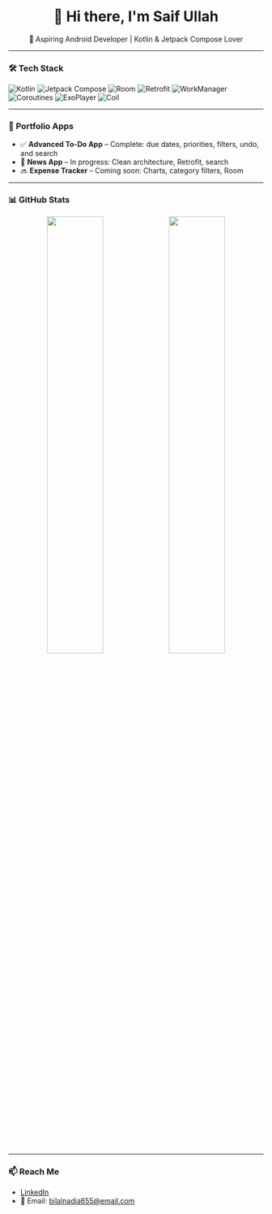 <h1 align="center">👋 Hi there, I'm Saif Ullah</h1>

<p align="center">
  🚀 Aspiring Android Developer | Kotlin & Jetpack Compose Lover  
</p>

---

### 🛠️ Tech Stack

![Kotlin](https://img.shields.io/badge/Kotlin-7F52FF?style=for-the-badge&logo=kotlin&logoColor=white)
![Jetpack Compose](https://img.shields.io/badge/Jetpack_Compose-4285F4?style=for-the-badge&logo=android&logoColor=white)
![Room](https://img.shields.io/badge/Room-6DB33F?style=for-the-badge)
![Retrofit](https://img.shields.io/badge/Retrofit-007396?style=for-the-badge)
![WorkManager](https://img.shields.io/badge/WorkManager-323330?style=for-the-badge)
![Coroutines](https://img.shields.io/badge/Coroutines-00A8E8?style=for-the-badge)
![ExoPlayer](https://img.shields.io/badge/ExoPlayer-FF6F00?style=for-the-badge)
![Coil](https://img.shields.io/badge/Coil-FA7343?style=for-the-badge)

---

### 📱 Portfolio Apps

- ✅ **Advanced To-Do App** – Complete: due dates, priorities, filters, undo, and search
- 🚧 **News App** – In progress: Clean architecture, Retrofit, search
- 🔜 **Expense Tracker** – Coming soon: Charts, category filters, Room

---

### 📊 GitHub Stats

<p align="center">
  <img src="https://github-readme-stats.vercel.app/api?username=YOUR_USERNAME&show_icons=true&theme=react" width="47%" />
  <img src="https://github-readme-streak-stats.herokuapp.com?user=YOUR_USERNAME&theme=react" width="47%" />
</p>

---

### 📫 Reach Me

- [LinkedIn](https://linkedin.com/in/YOUR_PROFILE)  
- 📧 Email: bilalnadia655@email.com

